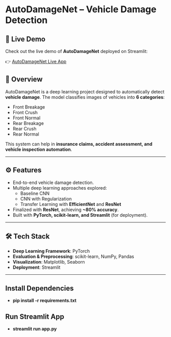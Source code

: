 # AutoDamageNet – Vehicle Damage Detection  

## 🎥 Live Demo  

Check out the live demo of **AutoDamageNet** deployed on Streamlit:  

👉 [AutoDamageNet Live App](https://auto-damage-net.streamlit.app/)


## 🚗 Overview  
AutoDamageNet is a deep learning project designed to automatically detect **vehicle damage**. The model classifies images of vehicles into **6 categories**:  

- Front Breakage  
- Front Crush  
- Front Normal  
- Rear Breakage  
- Rear Crush  
- Rear Normal  

This system can help in **insurance claims, accident assessment, and vehicle inspection automation**.  

---

## ⚙️ Features  
- End-to-end vehicle damage detection.  
- Multiple deep learning approaches explored:  
  - Baseline CNN  
  - CNN with Regularization  
  - Transfer Learning with **EfficientNet** and **ResNet**  
- Finalized with **ResNet**, achieving **~80% accuracy**.  
- Built with **PyTorch, scikit-learn, and Streamlit** (for deployment).  

---

## 🛠️ Tech Stack  
- **Deep Learning Framework**: PyTorch  
- **Evaluation & Preprocessing**: scikit-learn, NumPy, Pandas  
- **Visualization**: Matplotlib, Seaborn  
- **Deployment**: Streamlit  

---

## Install Dependencies
- **pip install -r requirements.txt**

## Run Streamlit App
- **streamlit run app.py**